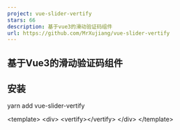 ```yaml
---
project: vue-slider-vertify
stars: 66
description: 基于vue3的滑动验证码组件
url: https://github.com/MrXujiang/vue-slider-vertify
---
```


基于Vue3的滑动验证码组件
--------------

安装
--

yarn add vue-slider-vertify

<template\>
  <div\>
    <vertify\></vertify\>
  </div\>
</template\>

<script setup\>

</script\>

属性
--

More Production
---------------

name

Description

H5-Dooring

让 H5 制作像搭积木一样简单, 轻松搭建 H5 页面, H5 网站, PC 端网站, LowCode 平台.

V6.Dooring

可视化大屏解决方案, 提供一套可视化编辑引擎, 助力个人或企业轻松定制自己的可视化大屏应用.

dooring-electron-lowcode

基于 electron 的 H5-Dooring 编辑器桌面端.

DooringX

快速高效搭建可视化拖拽平台.

Mitu

一款轻量级且可扩展的图片/图形编辑器解决方案.

赞助 | Sponsored
--------------

开源不易, 有了您的赞助, 我们会做的更好~

技术反馈和交流群 | Technical feedback and communication
-----------------------------------------------

微信：beautifulFront
